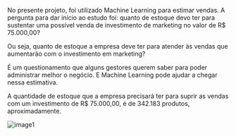 No presente projeto, foi utilizado Machine Learning para estimar vendas.
A pergunta para dar início ao estudo foi: quanto de estoque devo ter para sustentar uma possível venda de investimento de marketing no valor de R$ 75.000,00?

Ou seja, quanto de estoque a empresa deve ter para atender às vendas que aumentarão com o investimento em marketing?

É um questionamento que alguns gestores querem saber para poder administrar melhor o negócio.
E Machine Learning pode ajudar a chegar nessa estimativa.


A quantidade de estoque que a empresa precisará ter para suprir as vendas com um investimento de R$ 75.000,00, é de 342.183 produtos, aproximadamente.


![image1](https://user-images.githubusercontent.com/99563440/225389162-5d3e04fc-26f1-4d15-bb0d-447aa7767a1d.png)
